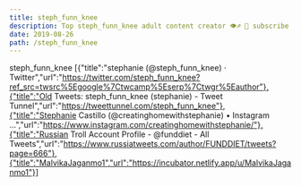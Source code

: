 ```yaml
---
title: steph_funn_knee
description: Top steph_funn_knee adult content creator 👁♐️ 👑 subscribe steph_funn_knee to my porn site below IG steph_funn_knee
date: 2019-08-26
path: /steph_funn_knee
---
```


steph_funn_knee
[{"title":"stephanie (@steph_funn_knee) · Twitter","url":"https://twitter.com/steph_funn_knee?ref_src=twsrc%5Egoogle%7Ctwcamp%5Eserp%7Ctwgr%5Eauthor"},{"title":"Old Tweets: steph_funn_knee (stephanie) - Tweet Tunnel","url":"https://tweettunnel.com/steph_funn_knee"},{"title":"Stephanie Castillo (@creatinghomewithstephanie) • Instagram ...","url":"https://www.instagram.com/creatinghomewithstephanie/"},{"title":"Russian Troll Account Profile - @funddiet - All Tweets","url":"https://www.russiatweets.com/author/FUNDDIET/tweets?page=666"},{"title":"MalvikaJaganmo1","url":"https://incubator.netlify.app/u/MalvikaJaganmo1"}]

